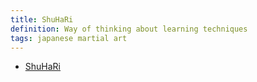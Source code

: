 ```yaml
---
title: ShuHaRi
definition: Way of thinking about learning techniques
tags: japanese martial art
---
```


- [ShuHaRi](https://martinfowler.com/bliki/ShuHaRi.html)
